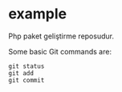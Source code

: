 # example
Php paket geliştirme reposudur.


Some basic Git commands are:
```
git status
git add
git commit
```
